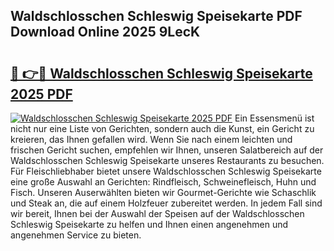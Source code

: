 ## Waldschlosschen Schleswig Speisekarte PDF Download Online 2025 9LecK

# <h2><a href="http://gcdt69y.nevu.top/?p=Waldschlosschen+Schleswig+Speisekarte">🔗 👉🔴 Waldschlosschen Schleswig Speisekarte 2025 PDF</a></h2>

[![Waldschlosschen Schleswig Speisekarte 2025 PDF](https://i.imgur.com/dBaPXMq.png)](http://gcdt69y.nevu.top/?p=Waldschlosschen+Schleswig+Speisekarte)
Ein Essensmenü ist nicht nur eine Liste von Gerichten, sondern auch die Kunst, ein Gericht zu kreieren, das Ihnen gefallen wird. Wenn Sie nach einem leichten und frischen Gericht suchen, empfehlen wir Ihnen, unseren Salatbereich auf der Waldschlosschen Schleswig Speisekarte unseres Restaurants zu besuchen. Für Fleischliebhaber bietet unsere Waldschlosschen Schleswig Speisekarte eine große Auswahl an Gerichten: Rindfleisch, Schweinefleisch, Huhn und Fisch. Unseren Auserwählten bieten wir Gourmet-Gerichte wie Schaschlik und Steak an, die auf einem Holzfeuer zubereitet werden. In jedem Fall sind wir bereit, Ihnen bei der Auswahl der Speisen auf der Waldschlosschen Schleswig Speisekarte zu helfen und Ihnen einen angenehmen und angenehmen Service zu bieten.
